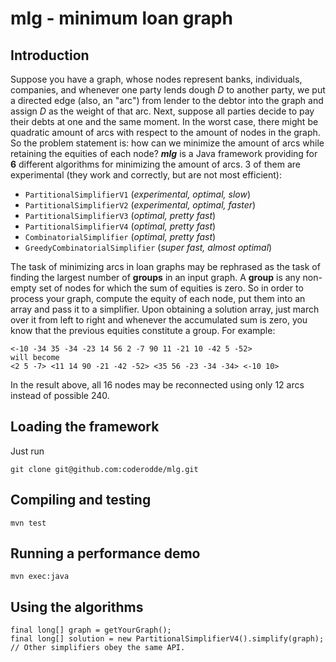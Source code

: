 # mlg - minimum loan graph
## Introduction
Suppose you have a graph, whose nodes represent banks, individuals, companies, and whenever one party lends dough *D* to another party, we put a directed edge (also, an "arc") from lender to the debtor into the graph and assign *D* as the weight of that arc. Next, suppose all parties decide to pay their debts at one and the same moment. In the worst case, there might be quadratic amount of arcs with respect to the amount of nodes in the graph. So the problem statement is: how can we minimize the amount of arcs while retaining the equities of each node?
***mlg*** is a Java framework providing for **6** different algorithms for minimizing the amount of arcs. 3 of them are experimental (they work and correctly, but are not most efficient):
* `PartitionalSimplifierV1` (*experimental, optimal, slow*)
* `PartitionalSimplifierV2` (*experimental, optimal, faster*)
* `PartitionalSimplifierV3` (*optimal, pretty fast*)
* `PartitionalSimplifierV4` (*optimal, pretty fast*)
* `CombinatorialSimplifier` (*optimal, pretty fast*)
* `GreedyCombinatorialSimplifier` (*super fast, almost optimal*)

The task of minimizing arcs in loan graphs may be rephrased as the task of finding the largest number of **groups** in an input graph. A **group** is any non-empty set of nodes for which the sum of equities is zero. So in order to process your graph, compute the equity of each node, put them into an array and pass it to a simplifier. Upon obtaining a solution array, just march over it from left to right and whenever the accumulated sum is zero, you know that the previous equities constitute a group. For example:
```
<-10 -34 35 -34 -23 14 56 2 -7 90 11 -21 10 -42 5 -52> 
will become 
<2 5 -7> <11 14 90 -21 -42 -52> <35 56 -23 -34 -34> <-10 10>
```
In the result above, all 16 nodes may be reconnected using only 12 arcs instead of possible 240.

## Loading the framework
Just run
```
git clone git@github.com:coderodde/mlg.git
```

## Compiling and testing 
```
mvn test
```

## Running a performance demo
```
mvn exec:java
```

## Using the algorithms
```
final long[] graph = getYourGraph();
final long[] solution = new PartitionalSimplifierV4().simplify(graph);
// Other simplifiers obey the same API.
```
